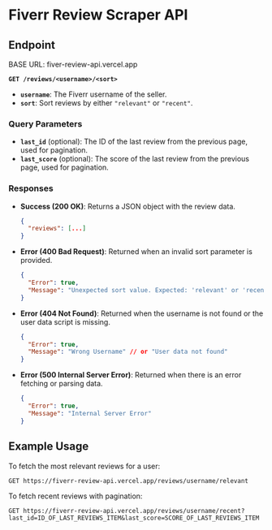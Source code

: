 # Fiverr Review Scraper API

## Endpoint

BASE URL: fiver-review-api.vercel.app

**`GET /reviews/<username>/<sort>`**

- **`username`**: The Fiverr username of the seller.
- **`sort`**: Sort reviews by either `"relevant"` or `"recent"`.

### Query Parameters

- **`last_id`** (optional): The ID of the last review from the previous page, used for pagination.
- **`last_score`** (optional): The score of the last review from the previous page, used for pagination.

### Responses

- **Success (200 OK)**: Returns a JSON object with the review data.

  ```json
  {
    "reviews": [...]
  }
  ```

- **Error (400 Bad Request)**: Returned when an invalid sort parameter is provided.

  ```json
  {
    "Error": true,
    "Message": "Unexpected sort value. Expected: 'relevant' or 'recent'."
  }
  ```

- **Error (404 Not Found)**: Returned when the username is not found or the user data script is missing.

  ```json
  {
    "Error": true,
    "Message": "Wrong Username" // or "User data not found"
  }
  ```

- **Error (500 Internal Server Error)**: Returned when there is an error fetching or parsing data.

  ```json
  {
    "Error": true,
    "Message": "Internal Server Error"
  }
  ```

## Example Usage

To fetch the most relevant reviews for a user:

```
GET https://fiverr-review-api.vercel.app/reviews/username/relevant
```

To fetch recent reviews with pagination:

```
GET https://fiverr-review-api.vercel.app/reviews/username/recent?last_id=ID_OF_LAST_REVIEWS_ITEM&last_score=SCORE_OF_LAST_REVIEWS_ITEM
```
